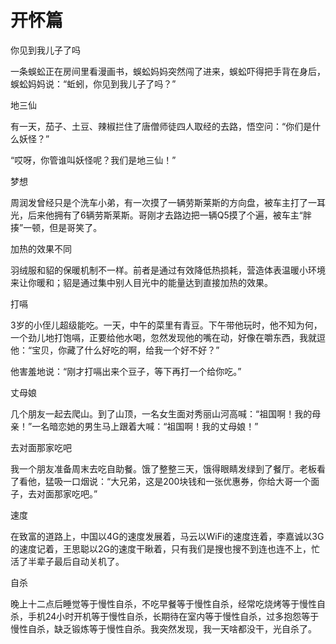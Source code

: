# 开怀篇

你见到我儿子了吗 

一条蜈蚣正在房间里看漫画书，蜈蚣妈妈突然闯了进来，蜈蚣吓得把手背在身后，蜈蚣妈妈说：“蚯蚓，你见到我儿子了吗？” 

地三仙 

有一天，茄子、土豆、辣椒拦住了唐僧师徒四人取经的去路，悟空问：“你们是什么妖怪？” 

“哎呀，你管谁叫妖怪呢？我们是地三仙！” 

梦想 

周润发曾经只是个洗车小弟，有一次摸了一辆劳斯莱斯的方向盘，被车主打了一耳光，后来他拥有了6辆劳斯莱斯。哥刚才去路边把一辆Q5摸了个遍，被车主“胖揍”一顿，但是哥笑了。 

加热的效果不同 

羽绒服和貂的保暖机制不一样。前者是通过有效降低热损耗，营造体表温暖小环境来让你暖和；貂是通过集中别人目光中的能量达到直接加热的效果。 

打嗝 

3岁的小侄儿超级能吃。一天，中午的菜里有青豆。下午带他玩时，他不知为何，一个劲儿地打饱嗝，正要给他水喝，忽然发现他的嘴在动，好像在嚼东西，我就逗他：“宝贝，你藏了什么好吃的啊，给我一个好不好？” 

他害羞地说：“刚才打嗝出来个豆子，等下再打一个给你吃。” 

丈母娘 

几个朋友一起去爬山。到了山顶，一名女生面对秀丽山河高喊：“祖国啊！我的母亲！”一名暗恋她的男生马上跟着大喊：“祖国啊！我的丈母娘！” 

去对面那家吃吧 

我一个朋友准备周末去吃自助餐。饿了整整三天，饿得眼睛发绿到了餐厅。老板看了看他，猛吸一口烟说：“大兄弟，这是200块钱和一张优惠券，你给大哥一个面子，去对面那家吃吧。” 

速度 

在致富的道路上，中国以4G的速度发展着，马云以WiFi的速度连着，李嘉诚以3G的速度记着，王思聪以2G的速度干瞅着，只有我们是搜也搜不到连也连不上，忙活了半辈子最后自动关机了。 

自杀 

晚上十二点后睡觉等于慢性自杀，不吃早餐等于慢性自杀，经常吃烧烤等于慢性自杀，手机24小时开机等于慢性自杀，长期待在室内等于慢性自杀，过多抱怨等于慢性自杀，缺乏锻炼等于慢性自杀。我突然发现，我一天啥都没干，光自杀了。